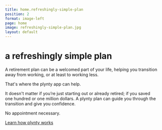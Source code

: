 ```yaml
---
title: home.refreshingly-simple-plan
position: 2
format: image-left
page: home
image: refreshingly-simple-plan.jpg
layout: default
---
```


# a refreshingly simple plan
A retirement plan can be a welcomed part of your life, helping you transition away from working, or at least to working less.  

That's where the plynty app can help. 

It doesn't matter if you’re just starting out or already retired; if you saved one hundred or one million dollars.  A plynty plan can guide you through the transition and give you confidence. 

No appointment necessary.

[Learn how plynty works](#helping-make-sense)